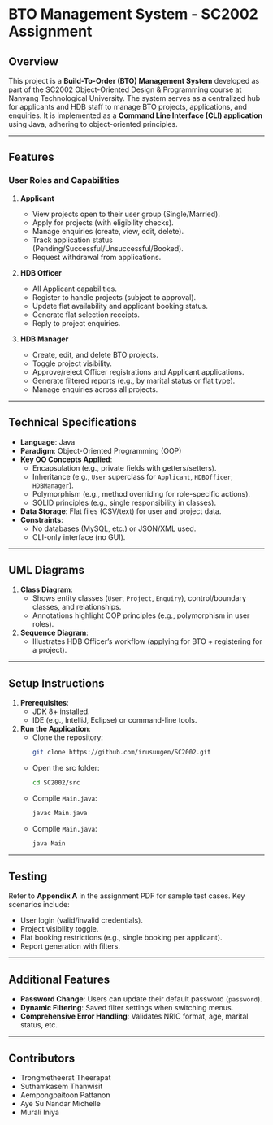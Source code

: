 # BTO Management System - SC2002 Assignment

## Overview
This project is a **Build-To-Order (BTO) Management System** developed as part of the SC2002 Object-Oriented Design & Programming course at Nanyang Technological University. The system serves as a centralized hub for applicants and HDB staff to manage BTO projects, applications, and enquiries. It is implemented as a **Command Line Interface (CLI) application** using Java, adhering to object-oriented principles.

---

## Features
### User Roles and Capabilities
1. **Applicant**  
   - View projects open to their user group (Single/Married).  
   - Apply for projects (with eligibility checks).  
   - Manage enquiries (create, view, edit, delete).  
   - Track application status (Pending/Successful/Unsuccessful/Booked).  
   - Request withdrawal from applications.  

2. **HDB Officer**  
   - All Applicant capabilities.  
   - Register to handle projects (subject to approval).  
   - Update flat availability and applicant booking status.  
   - Generate flat selection receipts.  
   - Reply to project enquiries.  

3. **HDB Manager**  
   - Create, edit, and delete BTO projects.  
   - Toggle project visibility.  
   - Approve/reject Officer registrations and Applicant applications.  
   - Generate filtered reports (e.g., by marital status or flat type).  
   - Manage enquiries across all projects.  

---

## Technical Specifications
- **Language**: Java  
- **Paradigm**: Object-Oriented Programming (OOP)  
- **Key OO Concepts Applied**:  
  - Encapsulation (e.g., private fields with getters/setters).  
  - Inheritance (e.g., `User` superclass for `Applicant`, `HDBOfficer`, `HDBManager`).  
  - Polymorphism (e.g., method overriding for role-specific actions).  
  - SOLID principles (e.g., single responsibility in classes).  
- **Data Storage**: Flat files (CSV/text) for user and project data.  
- **Constraints**:  
  - No databases (MySQL, etc.) or JSON/XML used.  
  - CLI-only interface (no GUI).  

---

## UML Diagrams
1. **Class Diagram**:  
   - Shows entity classes (`User`, `Project`, `Enquiry`), control/boundary classes, and relationships.  
   - Annotations highlight OOP principles (e.g., polymorphism in user roles).  
2. **Sequence Diagram**:  
   - Illustrates HDB Officer’s workflow (applying for BTO + registering for a project).  

---

## Setup Instructions
1. **Prerequisites**:  
   - JDK 8+ installed.  
   - IDE (e.g., IntelliJ, Eclipse) or command-line tools.  
2. **Run the Application**:  
   - Clone the repository:  
     ```bash
     git clone https://github.com/irusuugen/SC2002.git
     ```
   - Open the src folder:  
      ```bash
      cd SC2002/src
      ```
   - Compile `Main.java`:  
     ```bash
     javac Main.java
     ```
   - Compile `Main.java`:  
     ```bash
     java Main
     ```
---

## Testing
Refer to **Appendix A** in the assignment PDF for sample test cases. Key scenarios include:  
- User login (valid/invalid credentials).  
- Project visibility toggle.  
- Flat booking restrictions (e.g., single booking per applicant).  
- Report generation with filters.  

---

## Additional Features
- **Password Change**: Users can update their default password (`password`).  
- **Dynamic Filtering**: Saved filter settings when switching menus.  
- **Comprehensive Error Handling**: Validates NRIC format, age, marital status, etc.  

---
## Contributors
- Trongmetheerat Theerapat
- Suthamkasem Thanwisit 
- Aempongpaitoon Pattanon
- Aye Su Nandar Michelle
- Murali Iniya
